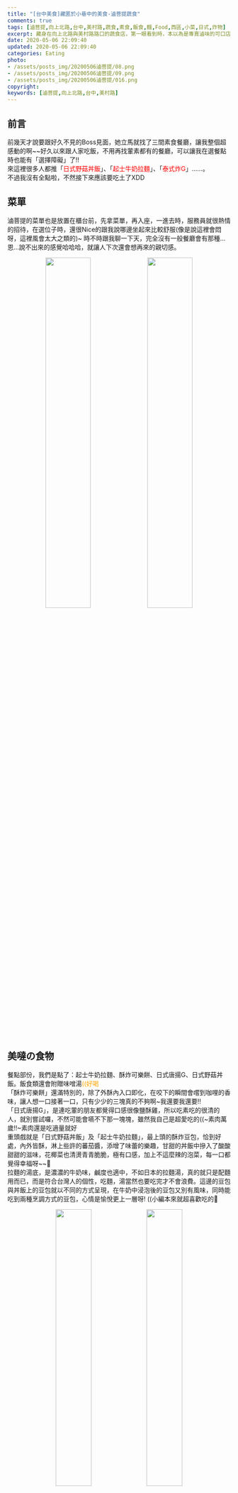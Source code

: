 ```yaml
---
title: "[台中美食]藏匿於小巷中的美食-滷菩提蔬食"
comments: true
tags: [滷菩提,向上北路,台中,美村路,蔬食,素食,飯食,麵,Food,西區,小菜,日式,炸物]
excerpt: 藏身在向上北路與美村路路口的蔬食店，第一眼看到時，本以為是專賣滷味的可口店家，沒想到他們是賣各式飯食、麵食等佳餚，連不怎麼吃菜菜的朋友都讚嘆不已😋
date: 2020-05-06 22:09:40
updated: 2020-05-06 22:09:40
categories: Eating
photo:
- /assets/posts_img/20200506滷菩提/08.png
- /assets/posts_img/20200506滷菩提/09.png
- /assets/posts_img/20200506滷菩提/016.png
copyright:
keywords: [滷菩提,向上北路,台中,美村路]
---
```


## 前言
前幾天才說要跟好久不見的Boss見面，她立馬就找了三間素食餐廳，讓我整個超感動的啊~~好久以來跟人家吃飯，不用再找葷素都有的餐廳，可以讓我在選餐點時也能有「選擇障礙」了!!  
來這裡很多人都推「<font color="red">日式野菇丼飯</font>」、「<font color="red">起士牛奶拉麵</font>」、「<font color="red">泰式炸G</font>」......。  
不過我沒有全點啦，不然接下來應該要吃土了XDD 

## 菜單
滷菩提的菜單也是放置在櫃台前，先拿菜單，再入座，一進去時，服務員就很熱情的招待，在選位子時，還很Nice的跟我說哪邊坐起來比較舒服(像是說這裡會悶呀，這裡風會太大之類的)~ 時不時跟我聊一下天，完全沒有一般餐廳會有那種...恩...說不出來的感覺哈哈哈，就讓人下次還會想再來的親切感。  
<style>
.menu{
    display:inline-block;
    width:45%;
}
</style>
<center>
<img src="/assets/posts_img/20200506滷菩提/015.png" class="menu">
<img src="/assets/posts_img/20200506滷菩提/014.png" class="menu">
</center>

## 美噠の食物

<style>
.menu2{
    display:inline-block;
    width:40%;
}
</style>
餐點部份，我們是點了：起士牛奶拉麵、酥炸可樂餅、日式唐揚G、日式野菇丼飯。飯食類還會附贈味噌湯<font color="orange">((好喝~~</font>  <br>
「酥炸可樂餅」還滿特別的，除了外酥內入口即化，在咬下的瞬間會嚐到咖哩的香味，讓人想一口接著一口，只有少少的三塊真的不夠啊~~~我還要我還要!!  <br>
「日式唐揚G」，是連吃葷的朋友都覺得口感很像鹽酥雞，所以吃素吃的很清的人，就別嘗試囉，不然可能會嚥不下那一塊塊，雖然我自己是超愛吃的((~素肉萬歲!!~素肉還是吃適量就好  <br>
重頭戲就是「日式野菇丼飯」及「起士牛奶拉麵」，最上頭的酥炸豆包，恰到好處，內外皆酥，淋上些許的蕃茄醬，添增了味蕾的樂趣，甘甜的丼飯中摻入了酸酸甜甜的滋味，花椰菜也清燙青青脆脆，極有口感，加上不這麼辣的泡菜，每一口都覺得幸福呀~~🥰  
拉麵的湯底，是濃濃的牛奶味，鹹度也適中，不如日本的拉麵湯，真的就只是配麵用而已，而是符合台灣人的個性，吃麵，湯當然也要吃完才不會浪費。這邊的豆包與丼飯上的豆包就以不同的方式呈現，在牛奶中浸泡後的豆包又別有風味，同時能吃到兩種烹調方式的豆包，心情是愉悅更上一層呀! ((小編本來就超喜歡吃的🤩

<center>
<img src="/assets/posts_img/20200506滷菩提/09.png" class="menu2">
<img src="/assets/posts_img/20200506滷菩提/01.png" class="menu2"><br>
<img src="/assets/posts_img/20200506滷菩提/08.png" class="menu2">
<img src="/assets/posts_img/20200506滷菩提/010.png" class="menu2">
</center>

## 用餐環境
滷菩提是位在向上北路的小巷路旁，招牌沒有說很突出在外，但只要走在美村路一段和向上北路的路口，就能找到了!
<center>
店門口的模樣
<img src="/assets/posts_img/20200506滷菩提/016.png" width="65%">
</center><br>

<style>
.menu3{
    display:inline-block;
    width:45%;
}
</style>
<center>
走進騎樓時，會看到外面是它們的備料區，讓內部的用餐區多了些空間。
<img src="/assets/posts_img/20200506滷菩提/011.png" class="menu3">
<img src="/assets/posts_img/20200506滷菩提/012.png" class="menu3">
<br><br>

一進來店門的左手邊會遇到「小菜區」，全都冰在冰箱保存其新鮮度。
<img src="/assets/posts_img/20200506滷菩提/04.png" class="menu3">

櫃台就在一走進來的左前方，會有可愛的服務員站在那邊招呼你~  
自助佐料區也在櫃台的左手邊，有需要皆可自行取用。
<img src="/assets/posts_img/20200506滷菩提/06.png" class="menu3">
</center>

<center>
<style>
.menu4{
    display:inline-block;
    width:45%;
}
</style>
👇餐具的部份是採自助式，旁邊也備有檸檬水，可免費飲用。
<img src="/assets/posts_img/20200506滷菩提/05.png" class="menu4">
<img src="/assets/posts_img/20200506滷菩提/07.png" class="menu4"><br>
內用座位區目測有25個以上，圖片只有拍到一小邊，另一邊還有位子哦!👆
</center>

## 店家資訊
店家名稱🔆：滷菩提蔬食料理
營業時間🕒：11:00-14:00、17:00-20:30
營業地點🚩：[台中市西區向上北路184號](https://goo.gl/maps/6vbrC3S9WVuWifnT9)
平均價位💰：NT$40 ~ NT$150 (低消NT$100)
聯絡電話☎️：04 2302 2308
FB粉專：[滷菩提蔬食料理](https://www.facebook.com/RuPuTi/)

<iframe src="https://www.google.com/maps/embed?pb=!1m18!1m12!1m3!1d3640.5031668711354!2d120.65849122392207!3d24.154080308916374!2m3!1f0!2f0!3f0!3m2!1i1024!2i768!4f13.1!3m3!1m2!1s0x34693d9640f4b94f%3A0x44eae8d1776d4706!2z5aSn6LGQ6YeO6I-c6aSo77yI5ru36I-p5o-Q77yJ57Sg6aOfL-iUrOmjnw!5e0!3m2!1szh-TW!2stw!4v1588782693632!5m2!1szh-TW!2stw" width="600" height="450" frameborder="0" style="border:0;" allowfullscreen="" aria-hidden="false" tabindex="0"></iframe>
